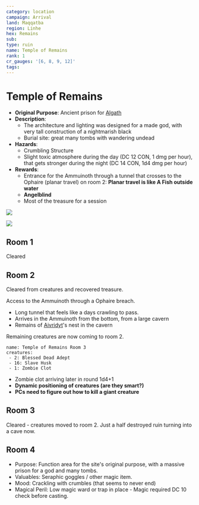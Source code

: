 ```yaml
---
category: location
campaign: Arrival
land: Maqqatba
region: Linhe
hex: Remains
sub: 
type: ruin
name: Temple of Remains
rank: 1
cr_gauges: '[6, 8, 9, 12]'
tags: 
---
```


# Temple of Remains

- **Original Purpose**: Ancient prison for [Algath](../context/religions.md#Algath)
- **Description**:
	- The architecture and lighting was designed for a made god, with very tall construction of a nightmarish black
	- Burial site: great many tombs with wandering undead
- **Hazards**:
	- Crumbling Structure
	- Slight toxic atmosphere during the day (DC 12 CON, 1 dmg per hour), that gets stronger during the night (DC 14 CON, 1d4 dmg per hour)
- **Rewards**: 
	- Entrance for the Ammuinoth through a tunnel that crosses to the Ophaire (planar travel) on room 2: **Planar travel is like A Fish outside water**
	- **Angelblind**
	- Most of the treasure for a session

![](https://i.imgur.com/Cy6qLxH.jpg)

![](https://i.imgur.com/Cz8Fo3r.png)

## Room 1

Cleared

## Room 2

Cleared from creatures and recovered treasure.

Access to the Ammuinoth through a Ophaire breach.
- Long tunnel that feels like a days crawling to pass.
- Arrives in the Ammuinoth from the bottom, from a large cavern
- Remains of [Aivridyt](../npcs/aivridyt.md)'s nest in the cavern

Remaining creatures are now coming to room 2.

```encounter
name: Temple of Remains Room 3
creatures:
 - 2: Blessed Dead Adept
 - 16: Slave Husk
 - 1: Zombie Clot
```

- Zombie clot arriving later in round 1d4+1
- **Dynamic positioning of creatures (are they smart?)**
- **PCs need to figure out how to kill a giant creature**


## Room 3

Cleared - creatures moved to room 2.
Just a half destroyed ruin turning into a cave now.

## Room 4

-   Purpose: Function area for the site's original purpose, with a massive prison for a god and many tombs.
-   Valuables: Seraphic goggles / other magic item.
-   Mood: Crackling with crumbles (that seems to never end)
-   Magical Peril: Low magic ward or trap in place - Magic required DC 10 check before casting. 
